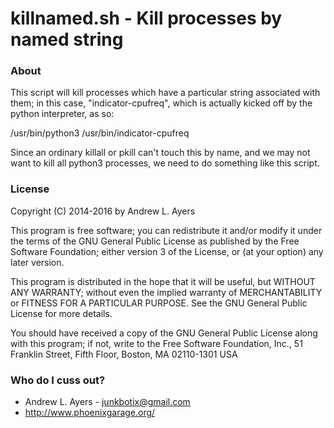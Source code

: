 # killnamed.sh - Kill processes by named string

### About ###

This script will kill processes which have a particular string associated with 
them; in this case, "indicator-cpufreq", which is actually kicked off by the 
python interpreter, as so:

/usr/bin/python3 /usr/bin/indicator-cpufreq

Since an ordinary killall or pkill can't touch this by name, and we may not want 
to kill all python3 processes, we need to do something like this script.

### License ###

Copyright (C) 2014-2016 by Andrew L. Ayers

This program is free software; you can redistribute it and/or modify it under
the terms of the GNU General Public License as published by the Free Software
Foundation; either version 3 of the License, or (at your option) any later 
version.

This program is distributed in the hope that it will be useful, but WITHOUT 
ANY WARRANTY; without even the implied warranty of MERCHANTABILITY or FITNESS 
FOR A PARTICULAR PURPOSE. See the GNU General Public License for more details.

You should have received a copy of the GNU General Public License along with 
this program; if not, write to the Free Software Foundation, Inc., 51 Franklin 
Street, Fifth Floor, Boston, MA 02110-1301  USA

### Who do I cuss out? ###

* Andrew L. Ayers - junkbotix@gmail.com
* http://www.phoenixgarage.org/
